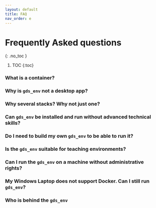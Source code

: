 ```yaml
---
layout: default
title: FAQ
nav_order: e
---
```


# Frequently Asked questions
{: .no_toc }

1. TOC
{:toc}

### What is a container?

### Why is `gds_env` not a desktop app?

### Why several stacks? Why not just one?

### Can `gds_env` be installed and run without advanced technical skills?

### Do I need to build my own `gds_env` to be able to run it?

### Is the `gds_env` suitable for teaching environments?

### Can I run the `gds_env` on a machine without administrative rights?

### My Windows Laptop does not support Docker. Can I still run `gds_env`?

### Who is behind the `gds_env`